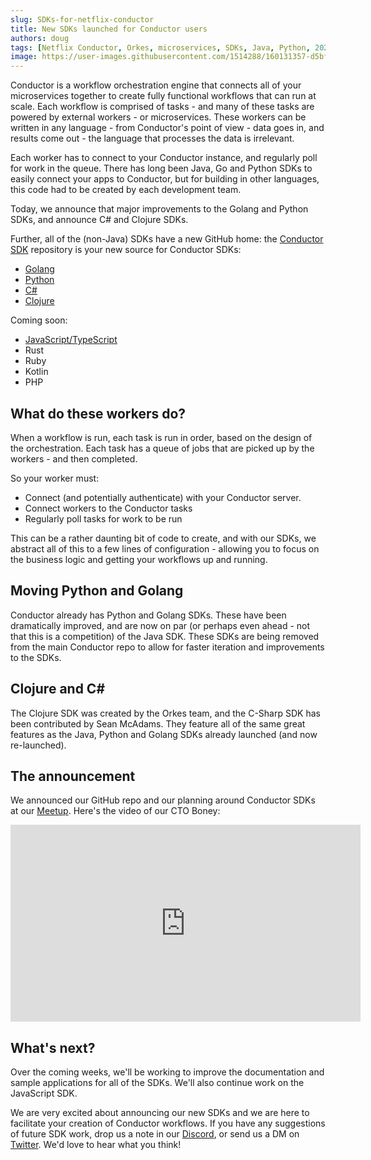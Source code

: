 ```yaml
---
slug: SDKs-for-netflix-conductor
title: New SDKs launched for Conductor users
authors: doug
tags: [Netflix Conductor, Orkes, microservices, SDKs, Java, Python, 2022]
image: https://user-images.githubusercontent.com/1514288/160131357-d5bfa184-55e8-440f-83ed-df9d4ec89e6f.png
---
```


Conductor is a workflow orchestration engine that connects all of your microservices together to create fully functional workflows that can run at scale. Each workflow is comprised of tasks - and many of these tasks are powered by external workers - or microservices. These workers can be written in any language - from Conductor's point of view - data goes in, and results come out - the language that processes the data is irrelevant.

Each worker has to connect to your Conductor instance, and regularly poll for work in the queue. There has long been Java, Go and Python SDKs to easily connect your apps to Conductor, but for building in other languages, this code had to be created by each development team.

Today, we announce that major improvements to the Golang and Python SDKs, and announce C# and Clojure SDKs.

Further, all of the (non-Java) SDKs have a new GitHub home: the [Conductor SDK](https://github.com/conductor-sdk) repository is your new source for Conductor SDKs:

- [Golang](https://github.com/conductor-sdk/conductor-go)
- [Python](https://github.com/conductor-sdk/conductor-python)
- [C#](https://github.com/conductor-sdk/conductor-csharp)
- [Clojure](https://github.com/conductor-sdk/conductor-clojure)

Coming soon:

- [JavaScript/TypeScript](https://github.com/conductor-sdk/conductor-javascript)
- Rust
- Ruby
- Kotlin
- PHP

<!-- truncate -->

## What do these workers do?

When a workflow is run, each task is run in order, based on the design of the orchestration. Each task has a queue of jobs that are picked up by the workers - and then completed.

So your worker must:

- Connect (and potentially authenticate) with your Conductor server.
- Connect workers to the Conductor tasks
- Regularly poll tasks for work to be run

This can be a rather daunting bit of code to create, and with our SDKs, we abstract all of this to a few lines of configuration - allowing you to focus on the business logic and getting your workflows up and running.

## Moving Python and Golang

Conductor already has Python and Golang SDKs. These have been dramatically improved, and are now on par (or perhaps even ahead - not that this is a competition) of the Java SDK. These SDKs are being removed from the main Conductor repo to allow for faster iteration and improvements to the SDKs.

## Clojure and C#

The Clojure SDK was created by the Orkes team, and the C-Sharp SDK has been contributed by Sean McAdams. They feature all of the same great features as the Java, Python and Golang SDKs already launched (and now re-launched).

## The announcement

We announced our GitHub repo and our planning around Conductor SDKs at our [Meetup](https://www.meetup.com/san-francisco-microservices-orchestration-meetup-group/). Here's the video of our CTO Boney:

<iframe width="560" height="315" src="https://www.youtube.com/embed/9Fzmu1NP_bg" title="YouTube video player" frameborder="0" allow="accelerometer; autoplay; clipboard-write; encrypted-media; gyroscope; picture-in-picture" allowfullscreen></iframe>

## What's next?

Over the coming weeks, we'll be working to improve the documentation and sample applications for all of the SDKs. We'll also continue work on the JavaScript SDK.

We are very excited about announcing our new SDKs and we are here to facilitate your creation of Conductor workflows. If you have any suggestions of future SDK work, drop us a note in our [Discord](https://bit.ly/35hgY8n), or send us a DM on [Twitter](https://twitter.com/orkesio). We'd love to hear what you think!
